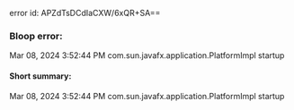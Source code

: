 error id: APZdTsDCdIaCXW/6xQR+SA==
### Bloop error:

Mar 08, 2024 3:52:44 PM com.sun.javafx.application.PlatformImpl startup
#### Short summary: 

Mar 08, 2024 3:52:44 PM com.sun.javafx.application.PlatformImpl startup